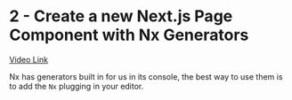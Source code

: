 # 2 - Create a new Next.js Page Component with Nx Generators

[Video Link]()

<TimeStamp start="0:38" end="0:48">

Nx has generators built in for us in its console, the best way to use them is to add the `Nx` plugging in your editor. 

</TimeStamp>

